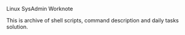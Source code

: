 Linux SysAdmin Worknote

This is archive of shell scripts, command description and daily tasks solution.
